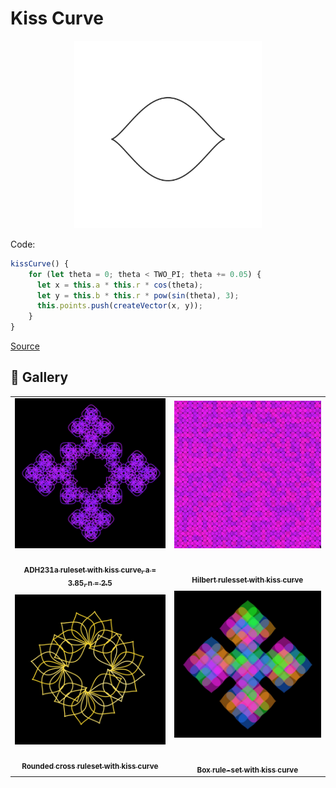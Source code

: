# Kiss Curve

<p align="center"><img src="shape_images/kiss.jpg" alt="kiss curve" width="300px"></p>

Code:

```JavaScript
kissCurve() {
    for (let theta = 0; theta < TWO_PI; theta += 0.05) {
      let x = this.a * this.r * cos(theta);
      let y = this.b * this.r * pow(sin(theta), 3);
      this.points.push(createVector(x, y));
    }
}
```

[Source](https://mathcurve.com/courbes2d.gb/bouche/bouche.shtml)

## 🌄 Gallery

<!-- IMAGE-LIST:START - Do not remove or modify this section -->
<!-- prettier-ignore-start -->
<!-- markdownlint-disable -->
<table>
  <tbody>
   <tr>
     <td align="center"><a href=""> <img class="img" src="../assets/Ruleset-shape-examples/ADH231a-kiss.jpg" alt="ADH231a ruleset with kiss curve" style="vertical-align:top;" width="500" /><br /><sub><b><br/>ADH231a ruleset with kiss curve, a = 3.85, n = 2.5</b></sub></a></td>
     <td align="center"><a href=""> <img class="img" src="../assets/Ruleset-shape-examples/hilbert-kiss.jpg" alt="Hilbert rulesset with kiss curve" style=" display: block;
    margin-left: auto;
    margin-right: auto;" width="500" /><br /><sub><b><br/>Hilbert rulesset with kiss curve</b></sub></a></td>
    </tr>
    <tr>
     <td align="center"><a href=""> <img class="img" src="../assets/Ruleset-shape-examples/rounded-cross-kiss.jpg" alt="Rounded cross ruleset with kiss curve" style="vertical-align:top;" width="500" /><br /><sub><b><br/>Rounded cross ruleset with kiss curve</b></sub></a></td>
     <td align="center"><a href=""> <img class="img" src="../assets/Ruleset-shape-examples/box-kiss.jpg" alt="Box rule-set with kiss curve" style=" display: block;
    margin-left: auto;
    margin-right: auto;" width="500" /><br /><sub><b><br/>Box  rule-set with kiss curve</b></sub></a></td>
    </tr>
    
  
    
 </tbody>
</table>

<!-- markdownlint-restore -->
<!-- prettier-ignore-end -->

<!-- IMAGE-LIST:END -->
